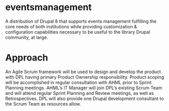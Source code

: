 # eventsmanagement
A distribution of Drupal 8 that supports events management fulfilling the core needs of both institutions while providing customization &amp; configuration capabilities necessary to be useful to the library Drupal community, at large.

# Approach
An Agile Scrum framework will be used to design and develop the product with DPL having primary Product Ownership responsibility. Product scoping will be accomplished in regular consultation with AHML prior to Sprint Planning meetings. AHML’s IT Manager will join DPL’s existing Scrum Team and will attend regular Sprint Planning and Review meetings, as well as Retrospectives. DPL will also provide one Drupal development consultant to the Scrum Team as resources allow.
